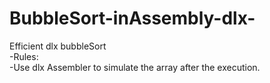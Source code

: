 # BubbleSort-inAssembly-dlx-
Efficient dlx bubbleSort<br>
-Rules:<br>
-Use dlx Assembler to simulate the array after the execution.
